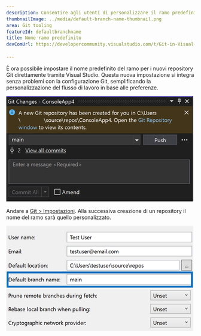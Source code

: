 ```yaml
---
description: Consentire agli utenti di personalizzare il ramo predefinito iniziale quando si crea un nuovo repository Git.
thumbnailImage: ../media/default-branch-name-thumbnail.png
area: Git tooling
featureId: defaultbranchname
title: Nome ramo predefinito
devComUrl: https://developercommunity.visualstudio.com/t/Git-in-Visual-Studio-2019:-Options-Shoul/1334747

---
```



È ora possibile impostare il nome predefinito del ramo per i nuovi repository Git direttamente tramite Visual Studio. Questa nuova impostazione si integra senza problemi con la configurazione Git, semplificando la personalizzazione del flusso di lavoro in base alle preferenze.

![Git cambia finestra dopo la creazione di un nuovo repository con il ramo `main`](../media/default-branch-name-thumbnail.png)

Andare a [Git > Impostazioni](vscmd://Team.Git.Settings). Alla successiva creazione di un repository il nome del ramo sarà quello personalizzato.

![Pagina Impostazioni Git con la casella di testo Nome ramo predefinito](../media/default-branch-name-setting.png)
